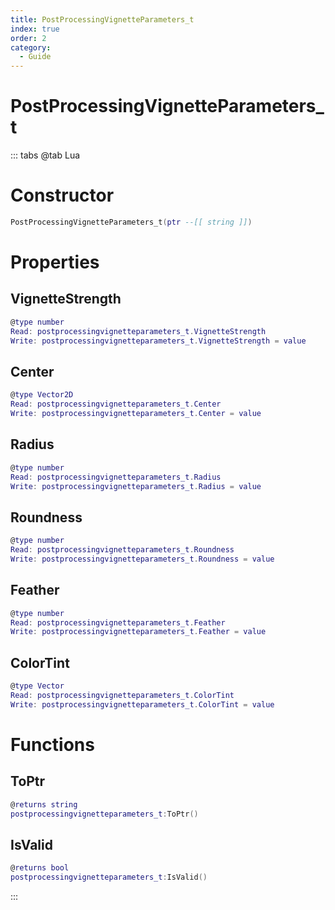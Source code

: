 ```yaml
---
title: PostProcessingVignetteParameters_t
index: true
order: 2
category:
  - Guide
---
```


# PostProcessingVignetteParameters_t

::: tabs
@tab Lua
# Constructor
```lua
PostProcessingVignetteParameters_t(ptr --[[ string ]])
```
# Properties
## VignetteStrength 
```lua
@type number
Read: postprocessingvignetteparameters_t.VignetteStrength
Write: postprocessingvignetteparameters_t.VignetteStrength = value
```
## Center 
```lua
@type Vector2D
Read: postprocessingvignetteparameters_t.Center
Write: postprocessingvignetteparameters_t.Center = value
```
## Radius 
```lua
@type number
Read: postprocessingvignetteparameters_t.Radius
Write: postprocessingvignetteparameters_t.Radius = value
```
## Roundness 
```lua
@type number
Read: postprocessingvignetteparameters_t.Roundness
Write: postprocessingvignetteparameters_t.Roundness = value
```
## Feather 
```lua
@type number
Read: postprocessingvignetteparameters_t.Feather
Write: postprocessingvignetteparameters_t.Feather = value
```
## ColorTint 
```lua
@type Vector
Read: postprocessingvignetteparameters_t.ColorTint
Write: postprocessingvignetteparameters_t.ColorTint = value
```
# Functions
## ToPtr
```lua
@returns string
postprocessingvignetteparameters_t:ToPtr()
```
## IsValid
```lua
@returns bool
postprocessingvignetteparameters_t:IsValid()
```

:::